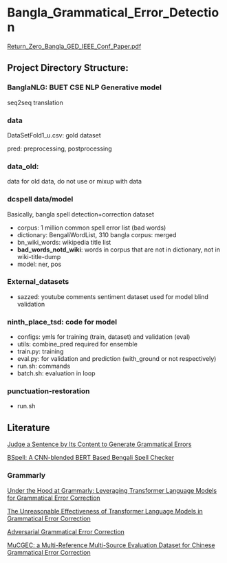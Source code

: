 # Bangla_Grammatical_Error_Detection

[Return_Zero_Bangla_GED_IEEE_Conf_Paper.pdf](https://github.com/ridwanultanvir/Bangla_Grammatical_Error_Detection/blob/main/Return_Zero_Bangla_GED_IEEE_Conf_Paper.pdf)


## Project Directory Structure:
### BanglaNLG: BUET CSE NLP Generative model
seq2seq translation 

### data
DataSetFold1_u.csv: gold dataset

pred: preprocessing, postprocessing

### data_old: 
data for old data, do not use or mixup with data

### dcspell data/model
Basically, bangla spell detection+correction dataset

* corpus: 1 million common spell error list (bad words)
* dictionary: BengaliWordList, 310 bangla corpus: merged
* bn_wiki_words: wikipedia title list
* **bad_words_notd_wiki**: words in corpus that are not in dictionary, not in wiki-title-dump
* model: ner, pos


### External_datasets
* sazzed: youtube comments sentiment dataset used for model blind validation

### ninth_place_tsd: code for model
* configs: ymls for training (train, dataset) and validation (eval)
* utils: combine_pred required for ensemble
* train.py: training
* eval.py: for validation and prediction (with_ground or not respectively)
* run.sh: commands
* batch.sh: evaluation in loop

### punctuation-restoration
* run.sh



## Literature

[Judge a Sentence by Its Content to Generate Grammatical Errors](https://arxiv.org/pdf/2208.09693.pdf)

[BSpell: A CNN-blended BERT Based Bengali Spell Checker](https://arxiv.org/pdf/2208.09709.pdf)

### Grammarly
[Under the Hood at Grammarly: Leveraging Transformer Language Models for Grammatical Error Correction](https://www.grammarly.com/blog/engineering/under-the-hood-at-grammarly-leveraging-transformer-language-models-for-grammatical-error-correction/)

[The Unreasonable Effectiveness of Transformer Language Models in
Grammatical Error Correction](https://arxiv.org/pdf/1906.01733.pdf)

[Adversarial Grammatical Error Correction](https://arxiv.org/pdf/2010.02407.pdf)

[MuCGEC: a Multi-Reference Multi-Source Evaluation Dataset for
Chinese Grammatical Error Correction](https://arxiv.org/pdf/2204.10994.pdf)
